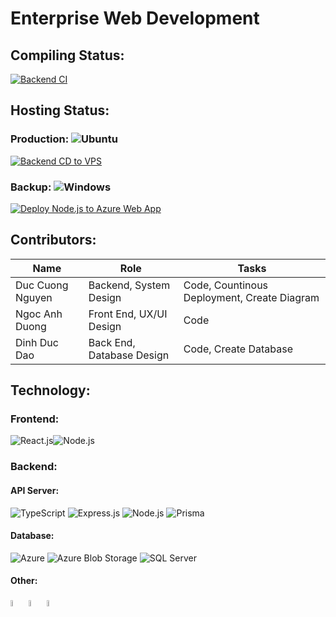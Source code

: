 # Enterprise Web Development

## Compiling Status:
[![Backend CI](https://github.com/Cuongdzwl/Enterprise_DevWeb/actions/workflows/master_ci.yml/badge.svg)](https://github.com/Cuongdzwl/Enterprise_DevWeb/actions/workflows/master_ci.yml)

## Hosting Status:
### Production: ![Ubuntu](https://img.shields.io/badge/Ubuntu-Compatible-brightgreen?style=flat-square&logo=ubuntu&logoColor=white)
[![Backend CD to VPS](https://github.com/Cuongdzwl/Enterprise_DevWeb/actions/workflows/master_cd_vps.yml/badge.svg)](https://github.com/Cuongdzwl/Enterprise_DevWeb/actions/workflows/master_cd_vps.yml)
### Backup: ![Windows](https://img.shields.io/badge/Windows-Compatible-brightgreen?style=flat-square&logo=windows&logoColor=white)
[![Deploy Node.js to Azure Web App](https://github.com/Cuongdzwl/Enterprise_DevWeb/actions/workflows/master_cuongnd.yml/badge.svg)](https://github.com/Cuongdzwl/Enterprise_DevWeb/actions/workflows/master_cuongnd.yml)

## Contributors:

| Name | Role | Tasks |
|-----------------|-----------------|-----------------|
| Duc Cuong Nguyen | Backend, System Design | Code, Countinous Deployment, Create Diagram |
| Ngoc Anh Duong | Front End, UX/UI Design | Code |
| Dinh Duc Dao | Back End, Database Design | Code, Create Database |

## Technology:

### Frontend:
![React.js](https://img.shields.io/badge/React.js-18.x-61DAFB?style=flat-square&logo=react&logoColor=white)![Node.js](https://img.shields.io/badge/Node.js-20.x-339933?style=flat-square&logo=node.js&logoColor=white)

### Backend:
#### API Server:
![TypeScript](https://img.shields.io/badge/-TypeScript-3178C6?logo=typescript&logoColor=white) ![Express.js](https://img.shields.io/badge/Express.js-4.x-000000?style=flat-square&logo=express&logoColor=white) ![Node.js](https://img.shields.io/badge/Node.js-18.x-339933?style=flat-square&logo=node.js&logoColor=white) ![Prisma](https://img.shields.io/badge/-Prisma-2D3748?logo=prisma&logoColor=white)
#### Database:
![Azure](https://img.shields.io/badge/-Azure-0089D6?logo=microsoft-azure&logoColor=white) ![Azure Blob Storage](https://img.shields.io/badge/-Azure%20Blob%20Storage-0078D4?logo=azuredevops&logoColor=white) ![SQL Server](https://img.shields.io/badge/-SQL%20Server-CC2927?logo=microsoft-sql-server&logoColor=white)

#### Other:
<img src="https://assets.super.so/1e9f5a51-c4c6-4fca-b6e8-25fa0186f139/images/0f550019-16db-4a65-90d1-1bdb7d3c5f20/novu-logo-gradient-light-background2x.png" alt="Novu Logo" width="5%"/> <img src="https://corp-backend.brevo.com/wp-content/uploads/2023/04/Brevo-Logo-1.png" alt="Brevo Logo" width="5%"/> <img src="https://cf-assets.www.cloudflare.com/slt3lc6tev37/7bIgGp4hk4SFO0o3SBbOKJ/b48185dcf20c579960afad879b25ea11/CF_logo_stacked_blktype.jpg" alt="Cloudflared Logo" width="5%"/>  










